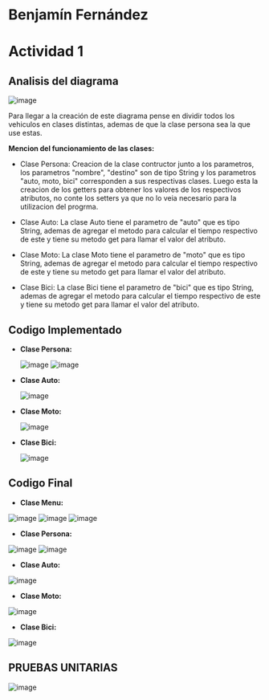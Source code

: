 # Benjamín Fernández
# Actividad 1
## Analisis del diagrama
![image](https://github.com/BenjaFA/tareaPalLunes/assets/142475169/f1d22567-1e5a-4389-b253-ce782d54b65f)

Para llegar a la creación de este diagrama pense en dividir todos los vehiculos en clases distintas, ademas de que la clase persona sea la que use estas.

**Mencion del funcionamiento de las clases:**

* Clase Persona: Creacion de la clase contructor junto a los parametros, los parametros "nombre", "destino" son de tipo String y los parametros "auto, moto, bici" corresponden a sus respectivas clases. Luego esta la creacion de los getters para obtener los valores de los respectivos atributos, no conte los setters ya que no lo veia necesario para la utilizacion del progrma.
  
* Clase Auto:    La clase Auto tiene el parametro de "auto" que es tipo String, ademas de agregar el metodo para calcular el tiempo respectivo de este y tiene su metodo get para llamar el valor del atributo.
  
* Clase Moto:    La clase Moto tiene el parametro de "moto" que es tipo String, ademas de agregar el metodo para calcular el tiempo respectivo de este y tiene su metodo get para llamar el valor del atributo.
  
* Clase Bici:    La clase Bici tiene el parametro de "bici" que es tipo String, ademas de agregar el metodo para calcular el tiempo respectivo de este y tiene su metodo get para llamar el valor del atributo.

## Codigo Implementado
 * **Clase Persona:**
 
   ![image](https://github.com/BenjaFA/tareaPalLunes/assets/142475169/e314d2e3-33f7-4275-8bde-fa51438abdbc)
   ![image](https://github.com/BenjaFA/tareaPalLunes/assets/142475169/cccfc8d3-4743-479f-86a0-9781f28624bb)



 * **Clase Auto:**

   ![image](https://github.com/BenjaFA/tareaPalLunes/assets/142475169/cc18fc28-3ca8-4b95-afd4-417d7b6ca355)




 * **Clase Moto:**

   ![image](https://github.com/BenjaFA/tareaPalLunes/assets/142475169/ce4f1e80-2dca-49a6-af85-d4ba274c44cd)




 * **Clase Bici:**

   ![image](https://github.com/BenjaFA/tareaPalLunes/assets/142475169/436e0d1a-3871-44f3-ba30-54bcf7652798)


## Codigo Final
 * **Clase Menu:**

![image](https://github.com/BenjaFA/tareaPalLunes/assets/142475169/bd0277c4-10ca-4dcc-96aa-3a5cd2e075a9)
![image](https://github.com/BenjaFA/tareaPalLunes/assets/142475169/cf374997-2adc-4ae9-8587-b57a8d2e108b)
![image](https://github.com/BenjaFA/tareaPalLunes/assets/142475169/f184e5db-ae37-41ae-99ae-8aaebe5bca7d)



 * **Clase Persona:**

![image](https://github.com/BenjaFA/tareaPalLunes/assets/142475169/22e68407-33e8-4463-bf62-170ec6c8eae5)
![image](https://github.com/BenjaFA/tareaPalLunes/assets/142475169/c0e862b5-59b6-49b7-a574-fd5cf82d2a94)



 * **Clase Auto:**

![image](https://github.com/BenjaFA/tareaPalLunes/assets/142475169/df4dd9bb-85a0-41fa-8a6f-57e3e2327609)



 * **Clase Moto:**

![image](https://github.com/BenjaFA/tareaPalLunes/assets/142475169/6002929e-e847-41f8-8140-148114cb0c82)



 * **Clase Bici:**

![image](https://github.com/BenjaFA/tareaPalLunes/assets/142475169/560ccc09-8aad-4a41-a221-cce66a714fe9)


## PRUEBAS UNITARIAS

![image](https://github.com/BenjaFA/tareaPalLunes/assets/142475169/5f4dd3ef-d959-4ba0-9f8e-0b2b71ff30ce)


